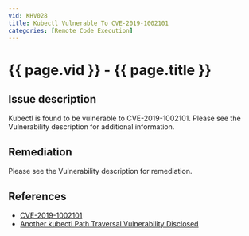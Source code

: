 ```yaml
---
vid: KHV028
title: Kubectl Vulnerable To CVE-2019-1002101
categories: [Remote Code Execution]
---
```


# {{ page.vid }} - {{ page.title }}

## Issue description

Kubectl is found to be vulnerable to CVE-2019-1002101. Please see the Vulnerability description for additional information.

## Remediation

Please see the Vulnerability description for remediation.

## References

- [CVE-2019-1002101](https://nvd.nist.gov/vuln/detail/CVE-2019-1002101)
- [Another kubectl Path Traversal Vulnerability Disclosed](https://blog.aquasec.com/kubernetes-security-kubectl-cve-2019-11246)

